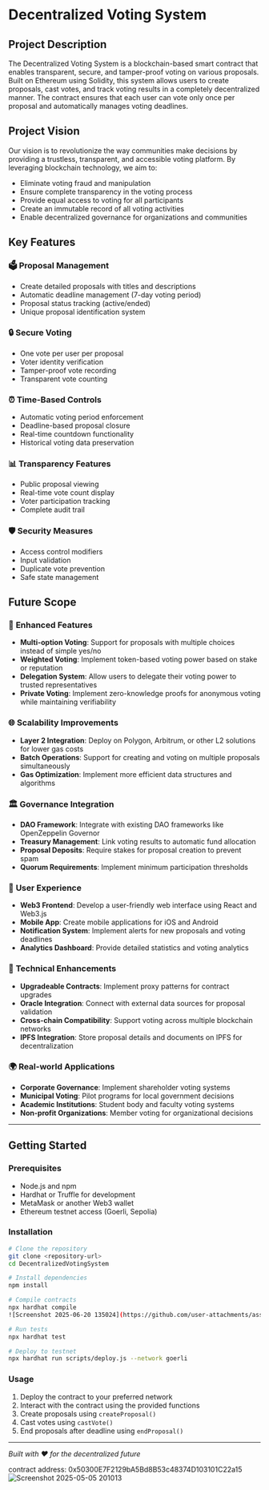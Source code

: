 # Decentralized Voting System

## Project Description

The Decentralized Voting System is a blockchain-based smart contract that enables transparent, secure, and tamper-proof voting on various proposals. Built on Ethereum using Solidity, this system allows users to create proposals, cast votes, and track voting results in a completely decentralized manner. The contract ensures that each user can vote only once per proposal and automatically manages voting deadlines.

## Project Vision

Our vision is to revolutionize the way communities make decisions by providing a trustless, transparent, and accessible voting platform. By leveraging blockchain technology, we aim to:

- Eliminate voting fraud and manipulation
- Ensure complete transparency in the voting process
- Provide equal access to voting for all participants
- Create an immutable record of all voting activities
- Enable decentralized governance for organizations and communities

## Key Features

### 🗳️ **Proposal Management**
- Create detailed proposals with titles and descriptions
- Automatic deadline management (7-day voting period)
- Proposal status tracking (active/ended)
- Unique proposal identification system

### 🔒 **Secure Voting**
- One vote per user per proposal
- Voter identity verification
- Tamper-proof vote recording
- Transparent vote counting

### ⏰ **Time-Based Controls**
- Automatic voting period enforcement
- Deadline-based proposal closure
- Real-time countdown functionality
- Historical voting data preservation

### 📊 **Transparency Features**
- Public proposal viewing
- Real-time vote count display
- Voter participation tracking
- Complete audit trail

### 🛡️ **Security Measures**
- Access control modifiers
- Input validation
- Duplicate vote prevention
- Safe state management

## Future Scope

### 🚀 **Enhanced Features**
- **Multi-option Voting**: Support for proposals with multiple choices instead of simple yes/no
- **Weighted Voting**: Implement token-based voting power based on stake or reputation
- **Delegation System**: Allow users to delegate their voting power to trusted representatives
- **Private Voting**: Implement zero-knowledge proofs for anonymous voting while maintaining verifiability

### 🌐 **Scalability Improvements**
- **Layer 2 Integration**: Deploy on Polygon, Arbitrum, or other L2 solutions for lower gas costs
- **Batch Operations**: Support for creating and voting on multiple proposals simultaneously
- **Gas Optimization**: Implement more efficient data structures and algorithms

### 🏛️ **Governance Integration**
- **DAO Framework**: Integrate with existing DAO frameworks like OpenZeppelin Governor
- **Treasury Management**: Link voting results to automatic fund allocation
- **Proposal Deposits**: Require stakes for proposal creation to prevent spam
- **Quorum Requirements**: Implement minimum participation thresholds

### 📱 **User Experience**
- **Web3 Frontend**: Develop a user-friendly web interface using React and Web3.js
- **Mobile App**: Create mobile applications for iOS and Android
- **Notification System**: Implement alerts for new proposals and voting deadlines
- **Analytics Dashboard**: Provide detailed statistics and voting analytics

### 🔧 **Technical Enhancements**
- **Upgradeable Contracts**: Implement proxy patterns for contract upgrades
- **Oracle Integration**: Connect with external data sources for proposal validation
- **Cross-chain Compatibility**: Support voting across multiple blockchain networks
- **IPFS Integration**: Store proposal details and documents on IPFS for decentralization

### 🌍 **Real-world Applications**
- **Corporate Governance**: Implement shareholder voting systems
- **Municipal Voting**: Pilot programs for local government decisions
- **Academic Institutions**: Student body and faculty voting systems
- **Non-profit Organizations**: Member voting for organizational decisions

---

## Getting Started

### Prerequisites
- Node.js and npm
- Hardhat or Truffle for development
- MetaMask or another Web3 wallet
- Ethereum testnet access (Goerli, Sepolia)

### Installation
```bash
# Clone the repository
git clone <repository-url>
cd DecentralizedVotingSystem

# Install dependencies
npm install

# Compile contracts
npx hardhat compile
![Screenshot 2025-06-20 135024](https://github.com/user-attachments/assets/8cc2ba1e-0135-4868-917a-d3c8c9caf919)

# Run tests
npx hardhat test

# Deploy to testnet
npx hardhat run scripts/deploy.js --network goerli
```

### Usage
1. Deploy the contract to your preferred network
2. Interact with the contract using the provided functions
3. Create proposals using `createProposal()`
4. Cast votes using `castVote()`
5. End proposals after deadline using `endProposal()`

---

*Built with ❤️ for the decentralized future*

contract address: 0x50300E7F2129bA5Bd8B53c48374D103101C22a15![Screenshot 2025-05-05 201013](https://github.com/user-attachments/assets/fa63dc46-77f7-455b-b291-80ec2fd000f6)

